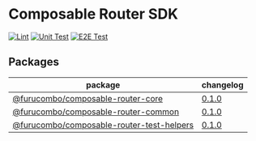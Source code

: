 # Composable Router SDK

[![Lint](https://github.com/dinngo/composable-router-sdk/actions/workflows/lint.yml/badge.svg)](https://github.com/dinngo/composable-router-sdk/actions/workflows/lint.yml)
[![Unit Test](https://github.com/dinngo/composable-router-sdk/actions/workflows/unit-test.yml/badge.svg)](https://github.com/dinngo/composable-router-sdk/actions/workflows/unit-test.yml)
[![E2E Test](https://github.com/dinngo/composable-router-sdk/actions/workflows/e2e-test.yml/badge.svg)](https://github.com/dinngo/composable-router-sdk/actions/workflows/e2e-test.yml)

## Packages

| package                                                            | changelog                                   |
| ------------------------------------------------------------------ | ------------------------------------------- |
| [@furucombo/composable-router-core](packages/core/README.md)                 | [0.1.0](packages/core/CHANGELOG.md)         |
| [@furucombo/composable-router-common](packages/common/README.md)             | [0.1.0](packages/common/CHANGELOG.md)       |
| [@furucombo/composable-router-test-helpers](packages/test-helpers/README.md) | [0.1.0](packages/test-helpers/CHANGELOG.md) |
